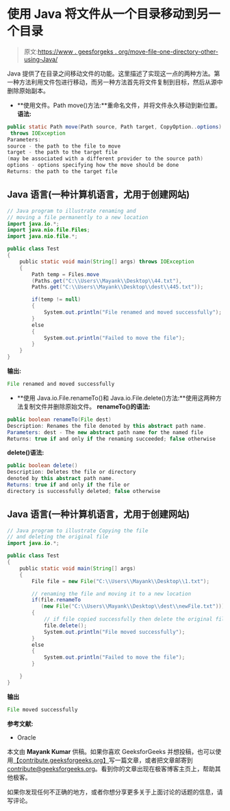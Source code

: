 # 使用 Java 将文件从一个目录移动到另一个目录

> 原文:[https://www . geesforgeks . org/move-file-one-directory-other-using-Java/](https://www.geeksforgeeks.org/moving-file-one-directory-another-using-java/)

Java 提供了在目录之间移动文件的功能。这里描述了实现这一点的两种方法。第一种方法利用文件包进行移动，而另一种方法首先将文件复制到目标，然后从源中删除原始副本。

*   **使用文件。Path move()方法:**重命名文件，并将文件永久移动到新位置。
    **语法:**

```java
public static Path move(Path source, Path target, CopyOption..options)
 throws IOException
Parameters: 
source - the path to the file to move
target - the path to the target file 
(may be associated with a different provider to the source path)
options - options specifying how the move should be done
Returns: the path to the target file
```

## Java 语言(一种计算机语言，尤用于创建网站)

```java
// Java program to illustrate renaming and
// moving a file permanently to a new location
import java.io.*;
import java.nio.file.Files;
import java.nio.file.*;

public class Test
{
    public static void main(String[] args) throws IOException
    {
        Path temp = Files.move
        (Paths.get("C:\\Users\\Mayank\\Desktop\\44.txt"),
        Paths.get("C:\\Users\\Mayank\\Desktop\\dest\\445.txt"));

        if(temp != null)
        {
            System.out.println("File renamed and moved successfully");
        }
        else
        {
            System.out.println("Failed to move the file");
        }
    }
}
```

**输出:**

```java
File renamed and moved successfully
```

*   **使用 Java.io.File.renameTo()和 Java.io.File.delete()方法:**使用这两种方法复制文件并删除原始文件。
    **renameTo()的语法:**

```java
public boolean renameTo(File dest)
Description: Renames the file denoted by this abstract path name.
Parameters: dest - The new abstract path name for the named file
Returns: true if and only if the renaming succeeded; false otherwise
```

**delete()语法:**

```java
public boolean delete()
Description: Deletes the file or directory 
denoted by this abstract path name.
Returns: true if and only if the file or 
directory is successfully deleted; false otherwise
```

## Java 语言(一种计算机语言，尤用于创建网站)

```java
// Java program to illustrate Copying the file
// and deleting the original file
import java.io.*;

public class Test
{
    public static void main(String[] args)
    {
        File file = new File("C:\\Users\\Mayank\\Desktop\\1.txt");

        // renaming the file and moving it to a new location
        if(file.renameTo
           (new File("C:\\Users\\Mayank\\Desktop\\dest\\newFile.txt")))
        {
            // if file copied successfully then delete the original file
            file.delete();
            System.out.println("File moved successfully");
        }
        else
        {
            System.out.println("Failed to move the file");
        }

    }
}
```

**输出**

```java
File moved successfully
```

**参考文献:**

*   Oracle

本文由 **Mayank Kumar** 供稿。如果你喜欢 GeeksforGeeks 并想投稿，也可以使用[<u>【contribute.geeksforgeeks.org】</u>](http://www.contribute.geeksforgeeks.org/)写一篇文章，或者把文章邮寄到 contribute@geeksforgeeks.org。看到你的文章出现在极客博客主页上，帮助其他极客。

如果你发现任何不正确的地方，或者你想分享更多关于上面讨论的话题的信息，请写评论。
